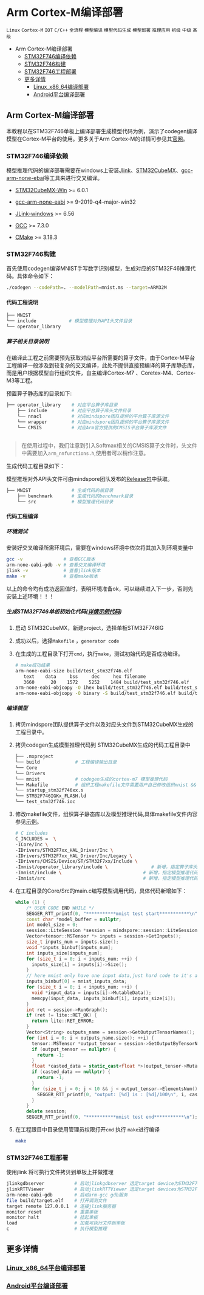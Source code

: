 

# Arm Cortex-M编译部署

 `Linux` `Cortex-M`  `IOT` `C/C++` `全流程` `模型编译` `模型代码生成` `模型部署` `推理应用` `初级` `中级` `高级`

<!-- TOC -->

- Arm Cortex-M编译部署
    - [STM32F746编译依赖](#STM32F746编译依赖)
    - [STM32F746构建](#STM32F746构建)
    - [STM32F746工程部署](#STM32F746工程部署)
    - [更多详情](#更多详情)
        - [Linux_x86_64编译部署](#Linux_x86_64编译部署)
        - [Android平台编译部署](#Android平台编译部署)

<!-- /TOC -->

## Arm Cortex-M编译部署

本教程以在STM32F746单板上编译部署生成模型代码为例，演示了codegen编译模型在Cortex-M平台的使用。更多关于Arm Cortex-M的详情可参见其[官网](https://developer.arm.com/ip-products/processors/cortex-m)。

### STM32F746编译依赖

模型推理代码的编译部署需要在windows上安装[Jlink]((https://www.segger.com/))、[STM32CubeMX](https://www.st.com/content/st_com/en.html)、[gcc-arm-none-ebai](https://developer.arm.com/tools-and-software/open-source-software/developer-tools/gnu-toolchain/gnu-rm)等工具来进行交叉编译。

- [STM32CubeMX-Win](https://www.st.com/content/ccc/resource/technical/software/sw_development_suite/group0/0b/05/f0/25/c7/2b/42/9d/stm32cubemx_v6-1-1/files/stm32cubemx_v6-1-1.zip/jcr:content/translations/en.stm32cubemx_v6-1-1.zip) >= 6.0.1

- [gcc-arm-none-eabi](https://developer.arm.com/tools-and-software/open-source-software/developer-tools/gnu-toolchain/gnu-rm/downloads)  >= 9-2019-q4-major-win32

- [JLink-windows](https://www.segger.com/downloads/jlink/) >= 6.56
- [GCC](https://gcc.gnu.org/releases.html) >= 7.3.0
- [CMake](https://cmake.org/download/) >= 3.18.3

### STM32F746构建

首先使用codegen编译MNIST手写数字识别模型，生成对应的STM32F46推理代码。具体命令如下：

```bash
./codegen --codePath=. --modelPath=mnist.ms --target=ARM32M
```

#### 代码工程说明

```bash
├── MNIST
└── include            # 模型推理对外API头文件目录
└── operator_library

```

##### 算子相关目录说明

在编译此工程之前需要预先获取对应平台所需要的算子文件，由于Cortex-M平台工程编译一般涉及到较复杂的交叉编译，此处不提供直接预编译的算子库静态库，而是用户根据模型自行组织文件，自主编译Cortex-M7 、Coretex-M4、Cortex-M3等工程。

预置算子静态库的目录如下:

```bash
├── operator_library    # 对应平台算子库目录
    ├── include         # 对应平台算子库头文件目录
    └── nnacl           # 对应mindspore团队提供的平台算子库源文件
    └── wrapper         # 对应mindspore团队提供的平台算子库源文件
    └── CMSIS           # 对应Arm官方提供的CMSIS平台算子库源文件
    
```

  > 在使用过程中，我们注意到引入Softmax相关的CMSIS算子文件时，头文件中需要加入`arm_nnfunctions.h`,使用者可以稍作注意。

生成代码工程目录如下：

模型推理对外API头文件可由mindspore团队发布的[Release包](https://www.mindspore.cn/tutorial/lite/zh-CN/master/use/downloads.html)中获取。

```bash
├── MNIST               # 生成代码的根目录
    ├── benchmark       # 生成代码的benchmark目录
    └── src             # 模型推理代码目录
```

#### 代码工程编译

##### 环境测试

安装好交叉编译所需环境后，需要在windows环境中依次将其加入到环境变量中

```bash
gcc -v               # 查看GCC版本
arm-none-eabi-gdb -v # 查看交叉编译环境
jlink -v             # 查看jlink版本
make -v              # 查看make版本
```

以上的命令均有成功返回值时，表明环境准备ok，可以继续进入下一步，否则先安装上述环境！！！

##### 生成STM32F746单板初始化代码([详情示例代码](https://gitee.com/mindspore/mindspore/tree/master/mindspore/lite/micro/example/mnist_stm32f746))

1. 启动 STM32CubeMX，新建project，选择单板STM32F746IG

2. 成功以后，选择`Makefile` ，`generator code`

3. 在生成的工程目录下打开`cmd`，执行`make`，测试初始代码是否成功编译。

   ```bash
   # make成功结果
   arm-none-eabi-size build/test_stm32f746.elf
      text    data     bss     dec     hex filename
      3660      20    1572    5252    1484 build/test_stm32f746.elf
   arm-none-eabi-objcopy -O ihex build/test_stm32f746.elf build/test_stm32f746.hex
   arm-none-eabi-objcopy -O binary -S build/test_stm32f746.elf build/test_stm32f746.bin
   ```

##### 编译模型

1. 拷贝mindspore团队提供算子文件以及对应头文件到STM32CubeMX生成的工程目录中。

2. 拷贝codegen生成模型推理代码到 STM32CubeMX生成的代码工程目录中

   ```bash
   ├── .mxproject
   └── build             # 工程编译输出目录
   └── Core
   └── Drivers
   └── mnist             # codegen生成的cortex-m7 模型推理代码
   └── Makefile          # 组织工程makefile文件需要用户自己修改组织mnist && operator_library到工程目录中
   └── startup_stm32f746xx.s
   └── STM32F746IGKx_FLASH.ld
   └── test_stm32f746.ioc
   ```
   
3. 修改makefile文件，组织算子静态库以及模型推理代码,具体makefile文件内容参见[示例](https://gitee.com/mindspore/mindspore/tree/master/mindspore/lite/micro/example/mnist_stm32f746)。

   ```bash
   # C includes
   C_INCLUDES =  \
   -ICore/Inc \
   -IDrivers/STM32F7xx_HAL_Driver/Inc \
   -IDrivers/STM32F7xx_HAL_Driver/Inc/Legacy \
   -IDrivers/CMSIS/Device/ST/STM32F7xx/Include \
   -Imnist/operator_library/include \                # 新增，指定算子库头文件目录
   -Imnist/include \                           	  # 新增，指定模型推理代码头文件
   -Imnist/src                                 	  # 新增，指定模型推理代码头文件
   ```
   
4. 在工程目录的Core/Src的main.c编写模型调用代码，具体代码新增如下：

   ```cpp
   while (1) {
       /* USER CODE END WHILE */
       SEGGER_RTT_printf(0, "***********mnist test start***********\n");
       const char *model_buffer = nullptr;
       int model_size = 0;
       session::LiteSession *session = mindspore::session::LiteSession::CreateSession(model_buffer, 		     model_size, nullptr);
       Vector<tensor::MSTensor *> inputs = session->GetInputs();
       size_t inputs_num = inputs.size();
       void *inputs_binbuf[inputs_num];
       int inputs_size[inputs_num];
       for (size_t i = 0; i < inputs_num; ++i) {
         inputs_size[i] = inputs[i]->Size();
       }
       // here mnist only have one input data,just hard code to it's array;
       inputs_binbuf[0] = mnist_inputs_data;
       for (size_t i = 0; i < inputs_num; ++i) {
         void *input_data = inputs[i]->MutableData();
         memcpy(input_data, inputs_binbuf[i], inputs_size[i]);
       }
       int ret = session->RunGraph();
       if (ret != lite::RET_OK) {
         return lite::RET_ERROR;
       }
       Vector<String> outputs_name = session->GetOutputTensorNames();
       for (int i = 0; i < outputs_name.size(); ++i) {
         tensor::MSTensor *output_tensor = session->GetOutputByTensorName(outputs_name[i]);
         if (output_tensor == nullptr) {
           return -1;
         }
         float *casted_data = static_cast<float *>(output_tensor->MutableData());
         if (casted_data == nullptr) {
           return -1;
         }
         for (size_t j = 0; j < 10 && j < output_tensor->ElementsNum(); j++) {
           SEGGER_RTT_printf(0, "output: [%d] is : [%d]/100\n", i, casted_data[i] * 100);
         }
       }
       delete session;
       SEGGER_RTT_printf(0, "***********mnist test end***********\n");
   ```

5. 在工程跟目中目录使用管理员权限打开`cmd` 执行 `make`进行编译

   ```bash
   make
   ```

### STM32F746工程部署

使用jlink 将可执行文件拷贝到单板上并做推理

```bash
jlinkgdbserver           # 启动jlinkgdbserver 选定target device为STM32F746IG
jlinkRTTViewer           # 启动jlinkRTTViewer 选定target devices为STM32F746IG
arm-none-eabi-gdb        # 启动arm-gcc gdb服务
file build/target.elf    # 打开调测文件
target remote 127.0.0.1  # 连接jlink服务器
monitor reset            # 重置单板
monitor halt             # 挂起单板
load                     # 加载可执行文件到单板
c                        # 执行模型推理
```

## 更多详情

### [Linux_x86_64平台编译部署](https://www.mindspore.cn/tutorial/lite/zh-CN/master/quick_start/quick_start_codegen.html)

### [Android平台编译部署](https://gitee.com/mindspore/mindspore/tree/master/mindspore/lite/micro/example/mobilenetv2)

